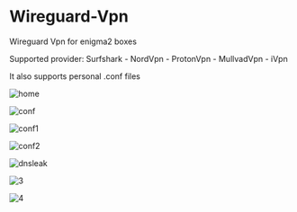 # Wireguard-Vpn
Wireguard Vpn for enigma2 boxes

Supported provider: Surfshark - NordVpn - ProtonVpn - MullvadVpn - iVpn

It also supports personal .conf files

![home](https://github.com/user-attachments/assets/7b14325c-55f6-4bd2-9d85-70c0ada8341b)

![conf](https://github.com/user-attachments/assets/d805fbf4-fc3e-47e8-b7a2-8e904aa28831)

![conf1](https://github.com/user-attachments/assets/af0acbd0-8d89-457d-a145-51be11646957)

![conf2](https://github.com/user-attachments/assets/68805fd5-bc7a-4e7a-ae81-fae2f5a28ad2)

![dnsleak](https://github.com/user-attachments/assets/517b2368-a563-4692-8357-a66b3b018e4d)

![3](https://user-images.githubusercontent.com/35741027/197421962-947b5862-ea5a-4aa0-baa9-1efdb66651df.jpg)

![4](https://user-images.githubusercontent.com/35741027/197421968-2f19e371-62e2-4685-959a-053789f92a02.jpg)
